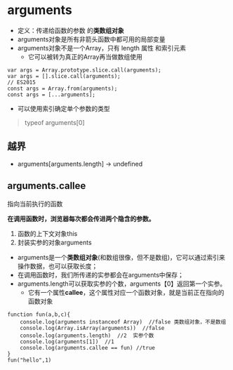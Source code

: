 # arguments
- 定义：传递给函数的参数 的**类数组对象**
- arguments对象是所有非箭头函数中都可用的局部变量
- arguments对象不是一个Array，只有 length 属性 和索引元素
	- 它可以被转为真正的Array再当做数组使用
```
var args = Array.prototype.slice.call(arguments);
var args = [].slice.call(arguments);
// ES2015
const args = Array.from(arguments);
const args = [...arguments];
```
- 可以使用索引确定单个参数的类型
> typeof arguments[0]

## 越界
- arguments[arguments.length]  -> undefined

## arguments.callee
指向当前执行的函数

**在调用函数时，浏览器每次都会传进两个隐含的参数。**
1. 函数的上下文对象this
2. 封装实参的对象arguments
- arguments是一个**类数组对象**(和数组很像，但不是数组)，它可以通过索引来操作数据，也可以获取长度；
- 在调用函数时，我们所传递的实参都会在arguments中保存；
- arguments.length可以获取实参的个数，arguments【0】返回第一个实参。
    - 它有一个属性**callee**，这个属性对应一个函数对象，就是当前正在指向的函数对象

```
function fun(a,b,c){
	console.log(arguments instanceof Array)  //false 类数组对象，不是数组
	console.log(Array.isArray(arguments))  //false
	console.log(arguments.length)  //2  实参个数
	console.log(arguments[1])  //1
	console.log(arguments.callee == fun) //true
}
fun("hello",1)
```
